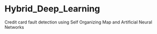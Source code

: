 # Hybrid_Deep_Learning
Credit card fault detection using Self Organizing Map and Artificial Neural Networks
